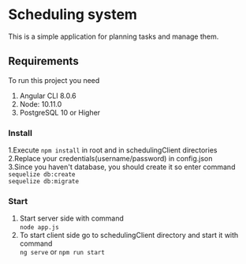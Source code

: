 # Scheduling system
This is a simple application for planning tasks and manage them.

## Requirements 
To run this project you need 
1. Angular CLI 8.0.6
2. Node: 10.11.0
3. PostgreSQL 10 or Higher 
### Install
1.Execute ```npm install``` in root and in schedulingClient directories   
2.Replace your credentials(username/password) in config.json   
3.Since you haven't database, you should create it so enter command    
    ```sequelize db:create```   
    ```sequelize db:migrate```   
    
### Start   
1. Start server side with command    
    ```node app.js```   
2. To start client side go to schedulingClient directory and start it with command  
    ```ng serve``` or ```npm run start```      
